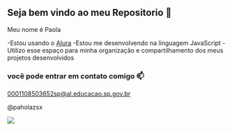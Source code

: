## Seja bem vindo ao meu Repositorio 💙 

Meu nome é Paola

-Estou usando o [Alura](https://www.Alura.com.br)
-Estou me desenvolvendo na linguagem JavaScript
-Utilizo esse espaço para minha organização e compartilhamento dos meus projetos desenvolvidos

### você pode entrar em contato comigo 📫

0001108503652sp@al.educacao.sp.gov.br

@paholazsx

![](https://tenor.com/pt-BR/view/%E5%85%83%E6%B0%97-%E3%81%93%E3%82%93%E3%81%AB%E3%81%A1%E3%81%AF-%E3%83%8F%E3%83%AD%E3%83%BC-how-are-you-hi-gif-15782632)

